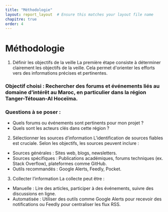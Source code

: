 ```yaml
---
title: "Méthodologie"
layout: report_layout  # Ensure this matches your layout file name
chapitre: true
order: 4
---
```


# Méthodologie


1. Définir les objectifs de la veille
La première étape consiste à déterminer clairement les objectifs de la veille. Cela permet d'orienter les efforts vers des informations précises et pertinentes.

### Objectif choisi : Rechercher des forums et événements liés au domaine d’intérêt au Maroc, en particulier dans la région Tanger-Tétouan-Al Hoceïma.
### Questions à se poser :
   - Quels forums ou événements sont pertinents pour mon projet ?
   - Quels sont les acteurs clés dans cette région ?

2. Sélectionner les sources d’information
L’identification de sources fiables est cruciale. Selon les objectifs, les sources peuvent inclure :
- Sources générales : Sites web, blogs, newsletters.
- Sources spécifiques : Publications académiques, forums techniques (ex. Stack Overflow), plateformes comme GitHub.
- Outils recommandés : Google Alerts, Feedly, Pocket.

3. Collecter l’information
La collecte peut être :
- Manuelle : Lire des articles, participer à des événements, suivre des discussions en ligne.
- Automatisée : Utiliser des outils comme Google Alerts pour recevoir des notifications ou Feedly pour centraliser les flux RSS.
